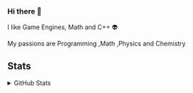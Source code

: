 ### Hi there 👋
I like Game Engines, Math and C++ 👽

My passions are Programming ,Math ,Physics and Chemistry

## Stats

<details>
  <summary>GitHub Stats</summary>

<br>
  
![Metrics](https://metrics.lecoq.io/lubek-dc)
![Top Langs](https://github-readme-stats.vercel.app/api/top-langs/?username=lubek-dc&count_private=true&theme=dark&show_icons=true&hide_langs_below=1")
<img src="https://github-profile-trophy.vercel.app/?username=lubek-dc&theme=onedark" width="800"/>
<img align="left" src="https://github-readme-stats.vercel.app/api?username=lubek-dc&&layout=compact&count_private=true&show_icons=true&hide_border=true&include_all_commits=true&bg_color=0D1117&title_color=FFFFFF&text_color=FFFFFF&icon_color=FFFFFF">
<br>
<br>

</details>

<!--